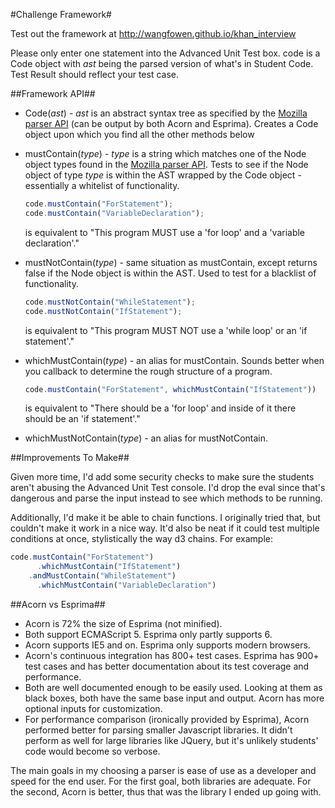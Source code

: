 #Challenge Framework#

Test out the framework at http://wangfowen.github.io/khan_interview

Please only enter one statement into the Advanced Unit Test box. code is a Code 
object with _ast_ being the parsed version of what's in Student Code. Test 
Result should reflect your test case.

##Framework API##

- Code(_ast_) - _ast_ is an abstract syntax tree as specified by the [Mozilla parser API](https://developer.mozilla.org/en-US/docs/Mozilla/Projects/SpiderMonkey/Parser_API) (can be output by both Acorn and Esprima). Creates a Code object upon which you find all the other methods below

- mustContain(_type_) - _type_ is a string which matches one of the Node object 
  types found in the [Mozilla parser 
  API](https://developer.mozilla.org/en-US/docs/Mozilla/Projects/SpiderMonkey/Parser_API#Node_objects). 
  Tests to see if the Node object of type _type_ is within the AST wrapped by 
  the Code object - essentially a whitelist of functionality.

    ```javascript
    code.mustContain("ForStatement");
    code.mustContain("VariableDeclaration");
    ```
    is equivalent to "This program MUST use a 'for loop' and a 'variable declaration'."

- mustNotContain(_type_) - same situation as mustContain, except returns false 
if the Node object is within the AST. Used to test for a blacklist of 
  functionality.

    ```javascript
    code.mustNotContain("WhileStatement");
    code.mustNotContain("IfStatement");
    ```
    is equivalent to "This program MUST NOT use a 'while loop' or an 'if statement'."

- whichMustContain(_type_) - an alias for mustContain. Sounds better when you 
callback to determine the rough structure of a program.

    ```javascript
    code.mustContain("ForStatement", whichMustContain("IfStatement"))
    ```
    is equivalent to "There should be a 'for loop' and inside of it there should 
    be an 'if statement'."

- whichMustNotContain(_type_) - an alias for mustNotContain.

##Improvements To Make##

Given more time, I'd add some security checks to make sure the students aren't 
abusing the Advanced Unit Test console. I'd drop the eval since that's dangerous 
and parse the input instead to see which methods to be running.

Additionally, I'd make it be able to chain functions. I originally tried that, 
but couldn't make it work in a nice way. It'd also be neat if it could test 
multiple conditions at once, stylistically the way d3 chains.  For example:

```javascript
code.mustContain("ForStatement")
      .whichMustContain("IfStatement")
    .andMustContain("WhileStatement")
      .whichMustContain("VariableDeclaration")
```

##Acorn vs Esprima##

- Acorn is 72% the size of Esprima (not minified).
- Both support ECMAScript 5. Esprima only partly supports 6.
- Acorn supports IE5 and on. Esprima only supports modern browsers.
- Acorn's continuous integration has 800+ test cases. Esprima has 900+ test 
cases and has better documentation about its test coverage and performance.
- Both are well documented enough to be easily used. Looking at them as black 
boxes, both have the same base input and output. Acorn has more optional inputs 
for customization.
- For performance comparison (ironically provided by Esprima), Acorn performed 
better for parsing smaller Javascript libraries. It didn't perform as well for 
large libraries like JQuery, but it's unlikely students' code would become so 
verbose.

The main goals in my choosing a parser is ease of use as a developer and speed 
for the end user. For the first goal, both libraries are adequate. For the 
  second, Acorn is better, thus that was the library I ended up going with.
